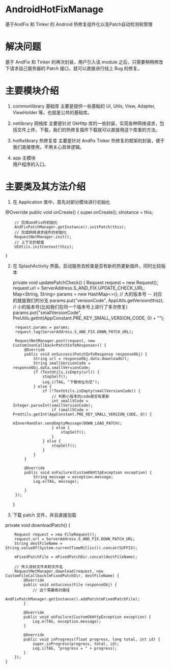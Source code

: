 # AndroidHotFixManage
基于AndFix 和 Tinker 的 Android 热修复组件化以及Patch自动检测和管理

# 解决问题
基于 AndFix 和 Tinker 的再次封装，用户引入该 module 之后，只需要稍稍修改下请求自己服务器的 Patch 接口，就可以直接进行线上 Bug 的修复。

# 主要模块介绍
1. commonlibrary 基础库
  主要是提供一些基础的 UI, Utils, View, Adapter, ViewHolder 等。也就是公共的基础库。
  
2. netlibrary 网络库
  主要是针对 OkHttp 库的一些封装，实现各种网络请求，包括文件上传，下载，我们的热修复插件下载就可以直接用这个库里的方法。
  
3. hotfixlibrary 热修复库
  主要是针对 Andfix Tinker 热修复的框架的封装，便于我们直接使用，不用关心具体逻辑。
  
4. app 主模块  
  用户程序的入口。
  
# 主要类及其方法介绍

1. 在 Application 类中，首先对部分模块进行初始化

  @Override
    public void onCreate() {
        super.onCreate();
        sInstance = this;

        // 完成andFix的初始化
        AndFixPatchManager.getInstance().initPatch(this);
        // 完成网络请求组件的初始化
        RequestNetManager.init();
        // 上下文的赋值
        UIUtils.initContext(this);

    }

2. 在 SplashActivity 界面，启动服务去检查是否有新的热更新插件，同时比较版本

    private void updatePatchCheck() {
        Request request = new Request();
        request.url = ServerAddress.S_AND_FIX.UPDATE_CHECK_URL;
        Map<String, String> params = new HashMap<>();
        // 大的版本号 -- 对应的就是我们的分支
        params.put("versionCode", AppUtils.getVersion(this));
        // 小的版本号(比如我们在同一个版本号上进行了多次修复)
        params.put("smallVersionCode", PreUtils.getInt(AppConstant.PRE_KEY_SMALL_VERSION_CODE, 0) + "");

        request.params = params;
        request.tag(ServerAddress.S_AND_FIX.DOWN_PATCH_URL);

        RequestNetManager.post(request, new CustomJsonCallback<PatchInfoResponse>() {
            @Override
            public void onSuccess(PatchInfoResponse responseObj) {
                String url = responseObj.data.downloadUrl;
                String smallVersionCode = responseObj.data.smallVersionCode;
                if (TextUtils.isEmpty(url)) {
                    stopSelf();
                    Log.i(TAG, "下载地址为空");
                } else {
                    if (!TextUtils.isEmpty(smallVersionCode)) {
                        // 判断小版本的code是否有更新
                        int smallVCode = Integer.parseInt(smallVersionCode);
                        if (smallVCode > PreUtils.getInt(AppConstant.PRE_KEY_SMALL_VERSION_CODE, 0)) {
                            mInnerHandler.sendEmptyMessage(DOWN_LOAD_PATCH);
                        } else {
                            stopSelf();
                        }
                    } else {
                        stopSelf();
                    }
                }
            }

            @Override
            public void onFailure(CustomOkHttpException exception) {
                String message = exception.message;
                Log.e(TAG, message);

            }
        });

    }

 3. 下载 patch 文件，并且直接加载
 
 private void downloadPatch() {

        Request request = new FileRequest();
        request.url = ServerAddress.S_AND_FIX.DOWN_PATCH_URL;
        String destFileName = String.valueOf(System.currentTimeMillis()).concat(SUFFIX);

        mFixedPatchFile = mFixedPatchDir.concat(destFileName);

        // 传入目标文件夹和文件名
        RequestNetManager.download(request, new CustomFileCallback(mFixedPatchDir, destFileName) {
            @Override
            public void onSuccess(File responseObj) {
                // 这个需要绝对路径
                AndFixPatchManager.getInstance().addPatch(mFixedPatchFile);
            }

            @Override
            public void onFailure(CustomOkHttpException exception) {
                Log.e(TAG, exception.message);
            }

            @Override
            public void inProgress(float progress, long total, int id) {
                super.inProgress(progress, total, id);
                Log.i(TAG, "progress = " + progress);
            }
        });
    }
 



